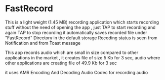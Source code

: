 # FastRecord
This is a light weight (1.45 MB) recording application which starts recording stuff without the need of opening the app ,
just TAP to start recording and again TAP to stop recording
it automatically saves recorded file under "FastRecord" Directory in the default storage
Recoding status is seen from Notification and from Toast message

This app records audio which are small in size compared to other applications in the market , 
it creates file of size 5 Kb for 3 sec, audio where other applications are creating file of 49.9 Kb for 3 sec

it uses AMR Encoding And Decoding Audio Codec for recording audio
